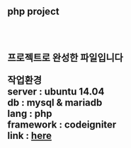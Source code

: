 <h2>php project<h2><br>

프로젝트로 완성한 파일입니다<br>

작업환경<br>
   server : ubuntu 14.04<br>
       db : mysql & mariadb<br>
     lang : php<br>
framework : codeigniter<br>
     link : <a href="/ec2-52-37-198-200.us-west-2.compute.amazonaws.com">here</a>


